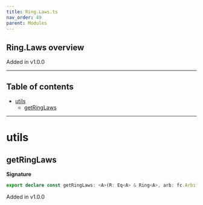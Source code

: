 ```yaml
---
title: Ring.Laws.ts
nav_order: 49
parent: Modules
---
```


## Ring.Laws overview

Added in v1.0.0

---

<h2 class="text-delta">Table of contents</h2>

- [utils](#utils)
  - [getRingLaws](#getringlaws)

---

# utils

## getRingLaws

**Signature**

```ts
export declare const getRingLaws: <A>(R: Eq<A> & Ring<A>, arb: fc.Arbitrary<A>) => Record<string, fc.IProperty<unknown>>
```

Added in v1.0.0
